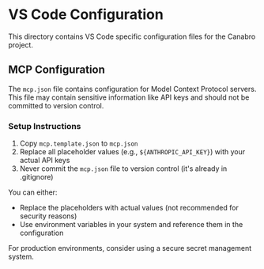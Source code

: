 # VS Code Configuration

This directory contains VS Code specific configuration files for the Canabro project.

## MCP Configuration

The `mcp.json` file contains configuration for Model Context Protocol servers. This file may contain sensitive information like API keys and should not be committed to version control.

### Setup Instructions

1. Copy `mcp.template.json` to `mcp.json`
2. Replace all placeholder values (e.g., `${ANTHROPIC_API_KEY}`) with your actual API keys
3. Never commit the `mcp.json` file to version control (it's already in .gitignore)

You can either:
- Replace the placeholders with actual values (not recommended for security reasons)
- Use environment variables in your system and reference them in the configuration

For production environments, consider using a secure secret management system.
